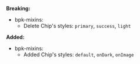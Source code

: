 **Breaking:**

- bpk-mixins:
  - Delete Chip's styles: `primary`, `success`, `light`

**Added:**

- bpk-mixins:
  - Added Chip's styles: `default`, `onDark`, `onImage`
